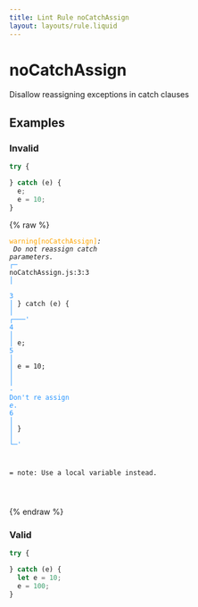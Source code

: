 ```yaml
---
title: Lint Rule noCatchAssign
layout: layouts/rule.liquid
---
```


# noCatchAssign

Disallow reassigning exceptions in catch clauses

## Examples

### Invalid

```jsx
try { 

} catch (e) { 
  e;
  e = 10; 
}
```

{% raw %}<pre class="language-text"><code class="language-text"><span style="color: Orange;">warning</span><span style="color: Orange;">[</span><span style="color: Orange;">noCatchAssign</span><span style="color: Orange;">]</span><em>: </em><em> Do not </em><em><em>reassign catch parameters.</em></em><em></em>
  <span style="color: rgb(38, 148, 255);">┌</span><span style="color: rgb(38, 148, 255);">─</span> noCatchAssign.js:3:3
  <span style="color: rgb(38, 148, 255);">│</span>  
<span style="color: rgb(38, 148, 255);">3</span> <span style="color: rgb(38, 148, 255);">│</span>   } catch (e) { 
  <span style="color: rgb(38, 148, 255);">│</span> <span style="color: rgb(38, 148, 255);">┌</span><span style="color: rgb(38, 148, 255);">─</span><span style="color: rgb(38, 148, 255);">─</span><span style="color: rgb(38, 148, 255);">─</span><span style="color: rgb(38, 148, 255);">'</span>
<span style="color: rgb(38, 148, 255);">4</span> <span style="color: rgb(38, 148, 255);">│</span> <span style="color: rgb(38, 148, 255);">│</span>   e;
<span style="color: rgb(38, 148, 255);">5</span> <span style="color: rgb(38, 148, 255);">│</span> <span style="color: rgb(38, 148, 255);">│</span>   e = 10; 
  <span style="color: rgb(38, 148, 255);">│</span> <span style="color: rgb(38, 148, 255);">│</span>   <span style="color: rgb(38, 148, 255);">-</span> <span style="color: rgb(38, 148, 255);">Don't re assign </span><span style="color: rgb(38, 148, 255);"><em>e</span></em><span style="color: rgb(38, 148, 255);">.</span>
<span style="color: rgb(38, 148, 255);">6</span> <span style="color: rgb(38, 148, 255);">│</span> <span style="color: rgb(38, 148, 255);">│</span> }
  <span style="color: rgb(38, 148, 255);">│</span> <span style="color: rgb(38, 148, 255);">└</span><span style="color: rgb(38, 148, 255);">─</span><span style="color: rgb(38, 148, 255);">'</span>

=  note: Use a local variable instead.

</code></pre>{% endraw %}

### Valid

```jsx
try { 

} catch (e) { 
  let e = 10; 
  e = 100;
}
```


